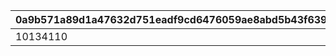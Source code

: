 |0a9b571a89d1a47632d751eadf9cd6476059ae8abd5b43f6391e78a405b80ffc|c07bc7d7ec2941ba00b2e739cf8e817b4eeba99e1d03309d90d9786b86eb551c|b592e5f6a30653b7aabc37db9529d4f36132a0bba205797dd43cadf2f0718883|a82bddde86438467c4c1f8049845fb40472b086a5e3834ca9bd45a23e53e2f9c|
| --- | --- | --- | --- |
|10134110|1|1013401|11001285|